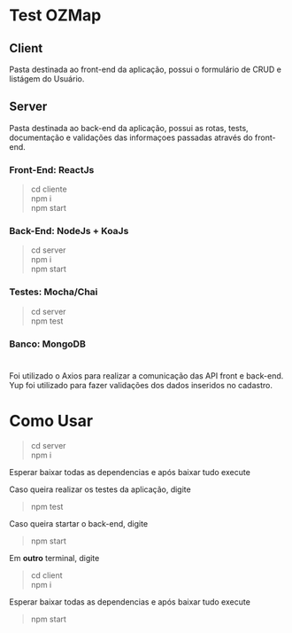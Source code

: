 # Test OZMap

## Client

Pasta destinada ao front-end da aplicação, possui o formulário de CRUD e listágem do Usuário.

## Server

Pasta destinada ao back-end da aplicação, possui as rotas, tests, documentação e validações das informaçoes passadas através do front-end.

### Front-End: ReactJs

> cd cliente <br>
> npm i <br>
> npm start <br>

### Back-End: NodeJs + KoaJs

> cd server <br>
> npm i <br>
> npm start

### Testes: Mocha/Chai

> cd server <br>
> npm test <br>

### Banco: MongoDB

#

Foi utilizado o Axios para realizar a comunicação das API front e back-end. <br>
Yup foi utilizado para fazer validações dos dados inseridos no cadastro. <br>

# Como Usar

> cd server <br>
> npm i <br>

Esperar baixar todas as dependencias e após baixar tudo execute <br>

Caso queira realizar os testes da aplicação, digite <br>

> npm test <br>

Caso queira startar o back-end, digite <br>

> npm start <br>

Em <strong>outro</strong> terminal, digite <br>

> cd client <br>
> npm i <br>

Esperar baixar todas as dependencias e após baixar tudo execute <br>

> npm start <br>

###
